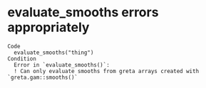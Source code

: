 # evaluate_smooths errors appropriately

    Code
      evaluate_smooths("thing")
    Condition
      Error in `evaluate_smooths()`:
      ! Can only evaluate smooths from greta arrays created with `greta.gam::smooths()`

